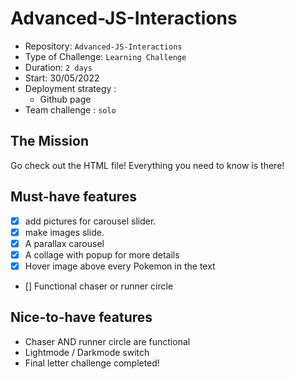# Advanced-JS-Interactions

- Repository: `Advanced-JS-Interactions`
- Type of Challenge: `Learning Challenge`
- Duration: `2 days`
- Start: 30/05/2022
- Deployment strategy : 
    - Github page
- Team challenge : `solo`


## The Mission
Go check out the HTML file! Everything you need to know is there!

## Must-have features
- [x] add pictures for carousel slider.
- [x] make images slide.
- [x] A parallax carousel
- [x] A collage with popup for more details
- [x] Hover image above every Pokemon in the text
- [] Functional chaser or runner circle

## Nice-to-have features
- Chaser AND runner circle are functional
- Lightmode / Darkmode switch
- Final letter challenge completed!

